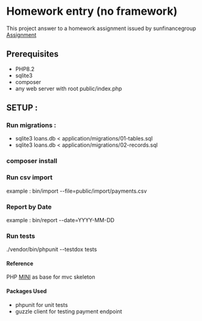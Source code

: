 # Homework entry (no framework)
This project answer to a homework assignment issued by sunfinancegroup
[Assignment](https://github.com/sunfinancegroup/docs-home-task-nordic)


## Prerequisites
* PHP8.2
* sqlite3
* composer
* any web server with root public/index.php

## SETUP :

### Run migrations :

* sqlite3 loans.db < application/migrations/01-tables.sql
* sqlite3 loans.db < application/migrations/02-records.sql

### composer install

### Run csv import
example : bin/import --file=public/import/payments.csv

### Report by Date
example : bin/report --date=YYYY-MM-DD

### Run tests
./vendor/bin/phpunit --testdox tests


#### Reference
PHP [MINI](https://github.com/panique/mini) as base for mvc skeleton

#### Packages Used
* phpunit for unit tests
* guzzle client for testing payment endpoint

